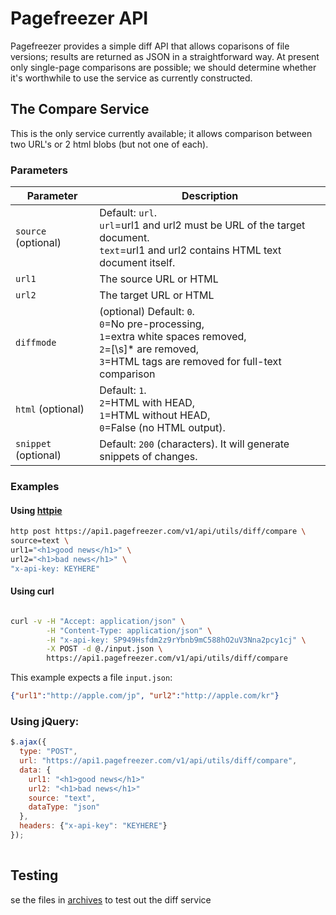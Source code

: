 # Pagefreezer API

Pagefreezer provides a simple diff API that allows coparisons of file versions; results are returned as JSON in a straightforward way. At present only single-page comparisons are possible; we should determine whether it's worthwhile to use the service as currently constructed. 

## The Compare Service

This is the only service currently available; it allows comparison between two URL's or 2 html blobs (but not one of each). 

### Parameters


| Parameter	| Description |
|-----------|-------------|
| `source` (optional)|	Default: `url`. <br>`url`=url1 and url2 must be URL of the target document. <br>`text`=url1 and url2 contains HTML text document itself. |
| `url1` |	The source URL or HTML |
| `url2` |	The target URL or HTML |
| `diffmode` | (optional)	Default: `0`. <br>`0`=No pre-processing, <br>`1`=extra white spaces removed, <br>`2`=[\s]* are removed,<br>`3`=HTML tags are removed for full-text comparison |
| `html`  (optional) |	Default: `1`. <br>`2`=HTML with HEAD, <br>`1`=HTML without HEAD, <br>`0`=False (no HTML output). |
| `snippet`  (optional)	 | Default: `200` (characters). It will generate snippets of changes. |


### Examples

#### Using [httpie](https://github.com/jkbrzt/httpie)

```sh
http post https://api1.pagefreezer.com/v1/api/utils/diff/compare \
source=text \
url1="<h1>good news</h1>" \
url2="<h1>bad news</h1>" \
"x-api-key: KEYHERE"
```

#### Using curl
```sh

curl -v -H "Accept: application/json" \
        -H "Content-Type: application/json" \
        -H "x-api-key: SP949Hsfdm2z9rYbnb9mC588hO2uV3Nna2pcy1cj" \
        -X POST -d @./input.json \
        https://api1.pagefreezer.com/v1/api/utils/diff/compare
```
This example expects a file `input.json`:
```json
{"url1":"http://apple.com/jp", "url2":"http://apple.com/kr"}
```


### Using jQuery:
```javascript
$.ajax({
  type: "POST",
  url: "https://api1.pagefreezer.com/v1/api/utils/diff/compare",
  data: {
    url1: "<h1>good news</h1>" 
    url2: "<h1>bad news</h1>"
    source: "text",
    dataType: "json"
  },
  headers: {"x-api-key": "KEYHERE"}
});
 
```

## Testing
se the files in [archives](./archives) to test out the diff service
